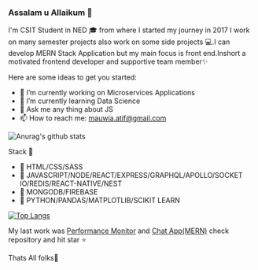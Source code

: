 ### Assalam u Allaikum 👋
  I'm  CSIT Student in NED 🎓 from where I started my journey in 2017 I work on many semester projects also work on some side projects 💻.I can develop MERN Stack           Application but my main focus is  front end.Inshort a motivated frontend  developer and supportive team member✨

Here are some ideas to get you started:

- 🔭 I’m currently working on Microservices Applications
- 🌱 I’m currently learning Data Science
- 💬 Ask me any thing about JS
- 📫 How to reach me: mauwia.atif@gmail.com

![Anurag's github stats](https://github-readme-stats.vercel.app/api?username=mauwia&show_icons=true&theme=dark)

Stack 📘

- 📌 HTML/CSS/SASS
- 📌 JAVASCRIPT/NODE/REACT/EXPRESS/GRAPHQL/APOLLO/SOCKET IO/REDIS/REACT-NATIVE/NEST
- 📌 MONGODB/FIREBASE
- 📌 PYTHON/PANDAS/MATPLOTLIB/SCIKIT LEARN 

[![Top Langs](https://github-readme-stats.vercel.app/api/top-langs/?username=mauwia&langs_count=8&theme=dark)](https://github.com/anuraghazra/github-readme-stats)


My last work was [Performance Monitor](https://github.com/mauwia/Perfomance-Monitor) and [Chat App(MERN)](https://github.com/mauwia/MERN-CHAT-APP) check repository and hit star ⭐

Thats All folks🙌
